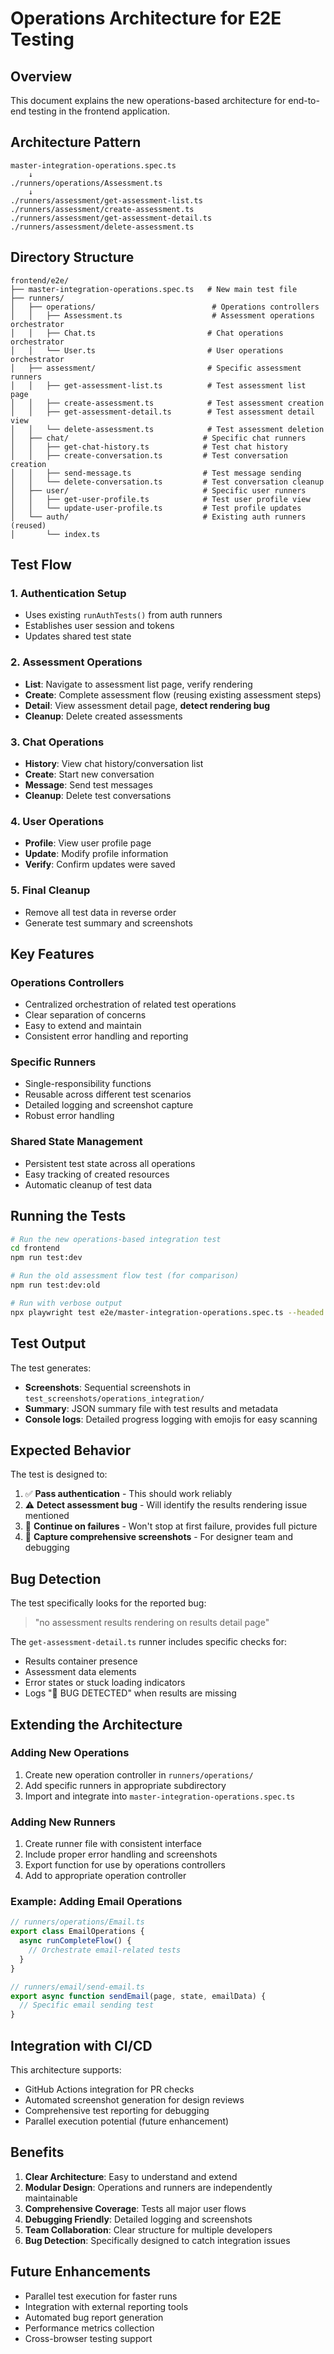 # Operations Architecture for E2E Testing

## Overview

This document explains the new operations-based architecture for end-to-end testing in the frontend application.

## Architecture Pattern

```
master-integration-operations.spec.ts
    ↓
./runners/operations/Assessment.ts
    ↓
./runners/assessment/get-assessment-list.ts
./runners/assessment/create-assessment.ts
./runners/assessment/get-assessment-detail.ts
./runners/assessment/delete-assessment.ts
```

## Directory Structure

```
frontend/e2e/
├── master-integration-operations.spec.ts   # New main test file
├── runners/
│   ├── operations/                          # Operations controllers
│   │   ├── Assessment.ts                    # Assessment operations orchestrator
│   │   ├── Chat.ts                         # Chat operations orchestrator
│   │   └── User.ts                         # User operations orchestrator
│   ├── assessment/                         # Specific assessment runners
│   │   ├── get-assessment-list.ts          # Test assessment list page
│   │   ├── create-assessment.ts            # Test assessment creation
│   │   ├── get-assessment-detail.ts        # Test assessment detail view
│   │   └── delete-assessment.ts            # Test assessment deletion
│   ├── chat/                              # Specific chat runners
│   │   ├── get-chat-history.ts            # Test chat history
│   │   ├── create-conversation.ts         # Test conversation creation
│   │   ├── send-message.ts                # Test message sending
│   │   └── delete-conversation.ts         # Test conversation cleanup
│   ├── user/                              # Specific user runners
│   │   ├── get-user-profile.ts            # Test user profile view
│   │   └── update-user-profile.ts         # Test profile updates
│   └── auth/                              # Existing auth runners (reused)
│       └── index.ts
```

## Test Flow

### 1. Authentication Setup
- Uses existing `runAuthTests()` from auth runners
- Establishes user session and tokens
- Updates shared test state

### 2. Assessment Operations
- **List**: Navigate to assessment list page, verify rendering
- **Create**: Complete assessment flow (reusing existing assessment steps)
- **Detail**: View assessment detail page, **detect rendering bug**
- **Cleanup**: Delete created assessments

### 3. Chat Operations  
- **History**: View chat history/conversation list
- **Create**: Start new conversation
- **Message**: Send test messages
- **Cleanup**: Delete test conversations

### 4. User Operations
- **Profile**: View user profile page
- **Update**: Modify profile information
- **Verify**: Confirm updates were saved

### 5. Final Cleanup
- Remove all test data in reverse order
- Generate test summary and screenshots

## Key Features

### Operations Controllers
- Centralized orchestration of related test operations
- Clear separation of concerns
- Easy to extend and maintain
- Consistent error handling and reporting

### Specific Runners
- Single-responsibility functions
- Reusable across different test scenarios
- Detailed logging and screenshot capture
- Robust error handling

### Shared State Management
- Persistent test state across all operations
- Easy tracking of created resources
- Automatic cleanup of test data

## Running the Tests

```bash
# Run the new operations-based integration test
cd frontend
npm run test:dev

# Run the old assessment flow test (for comparison)
npm run test:dev:old

# Run with verbose output
npx playwright test e2e/master-integration-operations.spec.ts --headed --timeout=600000 --reporter=list
```

## Test Output

The test generates:
- **Screenshots**: Sequential screenshots in `test_screenshots/operations_integration/`
- **Summary**: JSON summary file with test results and metadata
- **Console logs**: Detailed progress logging with emojis for easy scanning

## Expected Behavior

The test is designed to:
1. ✅ **Pass authentication** - This should work reliably
2. ⚠️ **Detect assessment bug** - Will identify the results rendering issue mentioned
3. 🔄 **Continue on failures** - Won't stop at first failure, provides full picture
4. 📸 **Capture comprehensive screenshots** - For designer team and debugging

## Bug Detection

The test specifically looks for the reported bug:
> "no assessment results rendering on results detail page"

The `get-assessment-detail.ts` runner includes specific checks for:
- Results container presence
- Assessment data elements
- Error states or stuck loading indicators
- Logs "🐛 BUG DETECTED" when results are missing

## Extending the Architecture

### Adding New Operations
1. Create new operation controller in `runners/operations/`
2. Add specific runners in appropriate subdirectory
3. Import and integrate into `master-integration-operations.spec.ts`

### Adding New Runners
1. Create runner file with consistent interface
2. Include proper error handling and screenshots
3. Export function for use by operations controllers
4. Add to appropriate operation controller

### Example: Adding Email Operations
```typescript
// runners/operations/Email.ts
export class EmailOperations {
  async runCompleteFlow() {
    // Orchestrate email-related tests
  }
}

// runners/email/send-email.ts
export async function sendEmail(page, state, emailData) {
  // Specific email sending test
}
```

## Integration with CI/CD

This architecture supports:
- GitHub Actions integration for PR checks
- Automated screenshot generation for design reviews
- Comprehensive test reporting for debugging
- Parallel execution potential (future enhancement)

## Benefits

1. **Clear Architecture**: Easy to understand and extend
2. **Modular Design**: Operations and runners are independently maintainable
3. **Comprehensive Coverage**: Tests all major user flows
4. **Debugging Friendly**: Detailed logging and screenshots
5. **Team Collaboration**: Clear structure for multiple developers
6. **Bug Detection**: Specifically designed to catch integration issues

## Future Enhancements

- Parallel test execution for faster runs
- Integration with external reporting tools
- Automated bug report generation
- Performance metrics collection
- Cross-browser testing support 